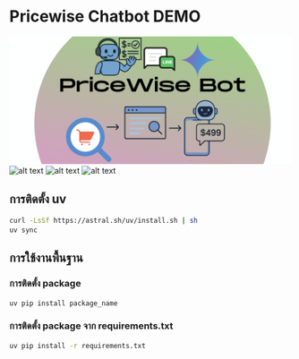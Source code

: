 # Pricewise Chatbot DEMO

![alt text](<images/title.png>) 
![alt text](<images/Screenshot 2025-04-21 at 11.23.46 PM.png>) 
![alt text](<images/Screenshot 2025-04-21 at 11.25.56 PM.png>) 
![alt text](<images/Screenshot 2025-04-21 at 11.35.36 PM.png>)

## การติดตั้ง uv

```bash
curl -LsSf https://astral.sh/uv/install.sh | sh
uv sync
```

## การใช้งานพื้นฐาน

### การติดตั้ง package
```bash
uv pip install package_name
```

### การติดตั้ง package จาก requirements.txt
```bash
uv pip install -r requirements.txt
```

